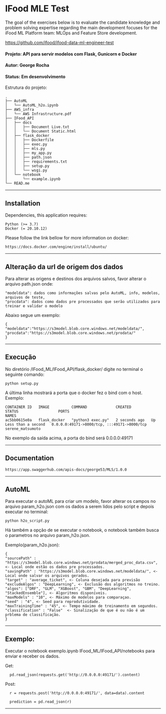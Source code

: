 # IFood MLE Test
The goal of the exercises below is to evaluate the candidate knowledge and problem solving expertise regarding the main development focuses for the iFood ML Platform team: MLOps and Feature Store development.

https://github.com/ifood/ifood-data-ml-engineer-test

#### Projeto: API para servir modelos com Flask, Gunicorn e Docker
#### Autor: George Rocha
#### Status: Em desenvolvimento


Estrutura do projeto:

	.
	├── AutoML
	│   └── AutoML_h2o.ipynb
	├── AWS_infra
	│   └── AWS Infrastructure.pdf
	├── IFood_API
	│   ├── docs
	│   │   ├── Document Live.txt
	│   │   └── Document Static.html
	│   ├── flask_docker
	│   │   ├── Dockerfile
	│   │   ├── exec.py
	│   │   ├── mls.py
	│   │   ├── my_app.py
	│   │   ├── path.json
	│   │   ├── requirements.txt
	│   │   ├── setup.py
	│   │   └── wsgi.py
	│   └── notebook
	│       └── example.ipynb
	└── READ.me

-------------------------------------------------------------

## Installation

Dependencies, this application requires:

	Python (>= 3.7)
	Docker (= 20.10.12)

Please follow the link bellow for more information on docker:
	
	https://docs.docker.com/engine/install/ubuntu/

-------------------------------------------------------------

## Alteração da url de origem dos dados

Para alterar as origens e destinos dos arquivos salvos, favor alterar o arquivo path.json onde:

	"modeldata": dados como informações salvas pelo AutoML, info, modelos, arquivos de teste,
	"procdata": dados como dados pre processados que serão utilizados para treinar e validar o modelo

Abaixo segue um exemplo:

	{	
	"modeldata":"https://s3model.blob.core.windows.net/modeldata/",
	"procdata":"https://s3model.blob.core.windows.net/prodata/"
	}

-------------------------------------------------------------

## Execução

No diretório /IFood_ML/IFood_API/flask_docker/ digite no terminal o seguinte comando:
	
	python setup.py

A última linha mostrará a porta que o docker fez o bind com o host.
Exemplo:

	CONTAINER ID   IMAGE          COMMAND             CREATED         STATUS                  PORTS                                         NAMES
	ac5bb0615e0a   flask_docker   "python3 exec.py"   2 seconds ago   Up Less than a second   0.0.0.0:49171->8000/tcp, :::49171->8000/tcp   serene_matsumoto

No exemplo da saída acima, a porta do bind será 0.0.0.0:49171

-------------------------------------------------------------
## Documentation

	https://app.swaggerhub.com/apis-docs/george53/MLS/1.0.0

-------------------------------------------------------------

## AutoML

Para executar o autoML para criar um modelo, favor alterar os campos no arquivo param_h2o.json com os dados a serem lidos pelo script e depois executar no terminal:
	
	python h2o_script.py

Há também a opção de se executar o notebook, o notebook também busca o parametros no arquivo param_h2o.json.

Exemplo(param_h2o.json):
	
	{
	"sourcePath" : "https://s3model.blob.core.windows.net/prodata/merged_proc_data.csv", <- Local onde estão os dados pre processados.
	"savingPath" : "https://s3model.blob.core.windows.net/modeldata/", <- Local onde salvar os arquivos gerados.
	"target" : "average_ticket", <- Coluna desejada para previsão
	"excludeAlgos" : "DeepLearning", <- Exclusão dos algoritmos no treino.
	"algos": ["DRF", "GLM", "XGBoost", "GBM", "DeepLearning", "StackedEnsemble"], <- Algoritmos disponíveis.
	"maxModels" : "10", <- Máximo de modelos para comparaçao.
	"seed" : "4", <- Seed para reprodutividade.
	"maxTrainingTime" : "45", <- Tempo máximo de treinamento em segundos.
	"classification" : "False"  <- Sinalização de que é ou não é um prblema de classificação.
	}

-------------------------------------------------------------

## Exemplo:
Executar o notebook exemplo.ipynb IFood_ML/IFood_API/notebooks para enviar e receber os dados. 

Get: 
      
      pd.read_json(requests.get('http://0.0.0.0:49171/').content)

Post: 
      
      r = requests.post('http://0.0.0.0:49171/', data=data).content
      
      prediction = pd.read_json(r)

--------------------------------------------------------------


